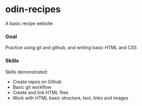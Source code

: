 # odin-recipes
A basic recipe website 
### Goal
Practice using git and github, and writing basic HTML and CSS
### Skills
Skills demonstrated:
- Create repos on Github
- Basic git workflow
- Create and link HTML files
- Work with HTML basic structure, text, links and images
